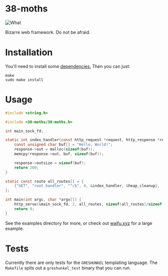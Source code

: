 # 38-moths

![What](./screenshot.png?raw=true)

Bizarre web framework. Do not be afraid.

# Installation

You'll need to install some [dependencies.](http://vodka.shithouse.tv/) Then you
can just:

```
make
sudo make install
```


# Usage

```C
#include <string.h>

#include <38-moths/38-moths.h>

int main_sock_fd;

static int index_handler(const http_request *request, http_response *response) {
	const unsigned char buf[] = "Hello, World!";
	response->out = malloc(sizeof(buf));
	memcpy(response->out, buf, sizeof(buf));

	response->outsize = sizeof(buf);
	return 200;
}

static const route all_routes[] = {
	{"GET", "root_handler", "^/$", 0, &index_handler, &heap_cleanup},
};

int main(int argc, char *argv[]) {
	http_serve(&main_sock_fd, 2, all_routes, sizeof(all_routes)/sizeof(all_routes[0]));
	return 0;
}
```

See the examples directory for more, or check out [waifu.xyz](https://github.com/qpfiffer/waifu.xyz)
for a large example.

# Tests

Currently there are only tests for the `GRESHUNKEL` templating language. The
`Makefile` spits out a `greshunkel_test` binary that you can run.
